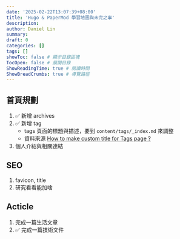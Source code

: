 ```yaml
---
date: '2025-02-22T13:07:39+08:00'
title: 'Hugo & PaperMod 學習地圖與未完之事'
description:
author: Daniel Lin
summary:
draft: 0
categories: []
tags: []
showToc: false # 顯示目錄區塊
TocOpen: false # 展開目錄
ShowReadingTime: true # 閱讀時間
ShowBreadCrumbs: true # 導覽路徑
---
```


## 首頁規劃

1. ✅ 新增 archives
2. ✅ 新增 tag
    - tags 頁面的標題與描述，要到 `content/tags/_index.md` 來調整
    - 資料來源 [How to make custom title for Tags page ?](https://github.com/adityatelange/hugo-PaperMod/discussions/619)
3. 個人介紹與相關連結

## SEO

1. favicon, title
2. 研究看看能加啥

## Acticle

1. 完成一篇生活文章
2. ✅ 完成一篇技術文件
